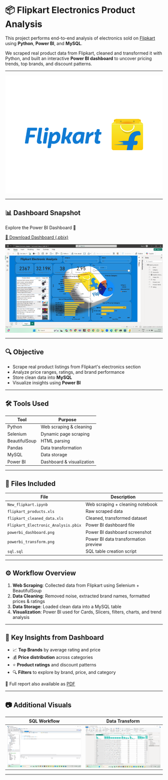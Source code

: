 # 📦 Flipkart Electronics Product Analysis

This project performs end-to-end analysis of electronics sold on [Flipkart](https://www.flipkart.com/) using **Python**, **Power BI**, and **MySQL**.

We scraped real product data from Flipkart, cleaned and transformed it with Python, and built an interactive **Power BI dashboard** to uncover pricing trends, top brands, and discount patterns.

---

![Banner](flipkart-logo-39906.png)

---

## 📊 Dashboard Snapshot

Explore the Power BI Dashboard 🎯  

[🔗 Download Dashboard (.pbix)](./Flipkart_Electronic_Analysis.pbix)

![Power BI Overview](powerbi_dashboard.png)

---

## 🔍 Objective

- Scrape real product listings from Flipkart's electronics section
- Analyze price ranges, ratings, and brand performance
- Store clean data into **MySQL**
- Visualize insights using **Power BI**

---

## 🛠 Tools Used

| Tool         | Purpose                     |
|--------------|-----------------------------|
| Python       | Web scraping & cleaning     |
| Selenium     | Dynamic page scraping       |
| BeautifulSoup| HTML parsing                |
| Pandas       | Data transformation         |
| MySQL        | Data storage                |
| Power BI     | Dashboard & visualization   |

---

## 📁 Files Included

| File                          | Description                                |
|-------------------------------|--------------------------------------------|
| `New_flipkart.ipynb`          | Web scraping + cleaning notebook           |
| `flipkart_products.xls`       | Raw scraped data                           |
| `flipkart_cleaned_data.xls`   | Cleaned, transformed dataset               |
| `Flipkart_Electronic_Analysis.pbix` | Power BI dashboard file          |
| `powerbi_dashboard.png`       | Power BI dashboard screenshot              |
| `powerbi_transform.png`       | Power BI data transformation preview       |
| `sql.sql`                     | SQL table creation script                  |

---

## ⚙️ Workflow Overview

1. **Web Scraping**: Collected data from Flipkart using Selenium + BeautifulSoup  
2. **Data Cleaning**: Removed noise, extracted brand names, formatted prices & ratings  
3. **Data Storage**: Loaded clean data into a MySQL table  
4. **Visualization**: Power BI used for Cards, Slicers, filters, charts, and trend analysis

---

## 🧠 Key Insights from Dashboard

- 📈 **Top Brands** by average rating and price
- 💰 **Price distribution** across categories
- ⭐ **Product ratings** and discount patterns
- 🔍 **Filters** to explore by brand, price, and category

📄 Full report also available as [PDF](./Flipkart_Electronic_Analysis.pdf)

---

## 📷 Additional Visuals

| SQL Workflow | Data Transform |
|--------------|----------------|
| ![SQL](sql.png) | ![Transform](powerbi_transform.png) |

---

